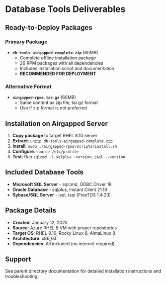 # Database Tools Deliverables

## Ready-to-Deploy Packages

### Primary Package
- **`db-tools-airgapped-complete.zip`** (60MB)
  - Complete offline installation package
  - 26 RPM packages with all dependencies
  - Includes installation script and documentation
  - **RECOMMENDED FOR DEPLOYMENT**

### Alternative Format
- **`airgapped-rpms.tar.gz`** (60MB)
  - Same content as zip file, tar.gz format
  - Use if zip format is not preferred

## Installation on Airgapped Server

1. **Copy package** to target RHEL 8.10 server
2. **Extract**: `unzip db-tools-airgapped-complete.zip`
3. **Install**: `sudo ./airgapped-rpms/scripts/install.sh`
4. **Configure**: `source /etc/profile`
5. **Test**: Run `sqlcmd -?`, `sqlplus -version`, `isql --version`

## Included Database Tools
- **Microsoft SQL Server** - sqlcmd, ODBC Driver 18
- **Oracle Database** - sqlplus, Instant Client 21.13
- **Sybase/SQL Server** - isql, tsql (FreeTDS 1.4.23)

## Package Details
- **Created**: January 12, 2025
- **Source**: Azure RHEL 8 VM with proper repositories
- **Target OS**: RHEL 8.10, Rocky Linux 8, AlmaLinux 8
- **Architecture**: x86_64
- **Dependencies**: All included (no internet required)

## Support
See parent directory documentation for detailed installation instructions and troubleshooting.
